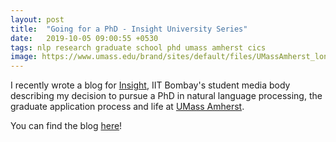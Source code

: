 ```yaml
---
layout: post
title:  "Going for a PhD - Insight University Series"
date:   2019-10-05 09:00:55 +0530
tags: nlp research graduate school phd umass amherst cics
image: https://www.umass.edu/brand/sites/default/files/UMassAmherst_longform-RGB.png
---
```


I recently wrote a blog for [Insight](http://www.insightiitb.org/), IIT Bombay's student media body describing my decision to pursue a PhD in natural language processing, the graduate application process and life at [UMass Amherst](https://www.cics.umass.edu/).

You can find the blog [here](https://www.insightiitb.org/kalpesh_krishna/)!